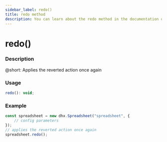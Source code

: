 ```yaml
---
sidebar_label: redo()
title: redo method
description: You can learn about the redo method in the documentation of the DHTMLX JavaScript Spreadsheet library. Browse developer guides and API reference, try out code examples and live demos, and download a free 30-day evaluation version of DHTMLX Spreadsheet.
---
```


# redo()

### Description

@short: Applies the reverted action once again

### Usage

~~~jsx
redo(): void;
~~~

### Example

~~~jsx {5}
const spreadsheet = new dhx.Spreadsheet("spreadsheet", {
    // config parameters
});
// applies the reverted action once again
spreadsheet.redo();
~~~
